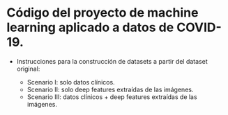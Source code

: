 # Código del proyecto de machine learning aplicado a datos de COVID-19.

- Instrucciones para la construcción de datasets a partir del dataset original:
    
    - Scenario I: solo datos clínicos.
    - Scenario II: solo deep features extraídas de las imágenes.
    - Scenario III: datos clínicos + deep features extraídas de las imágenes.
